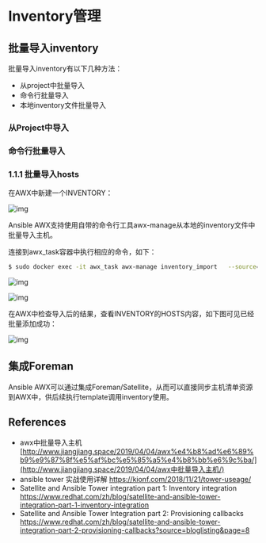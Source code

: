 # Inventory管理



## 批量导入inventory

批量导入inventory有以下几种方法：

- 从project中批量导入
- 命令行批量导入
- 本地inventory文件批量导入



### 从Project中导入



### 命令行批量导入

### 1.1.1 批量导入hosts

在AWX中新建一个INVENTORY：

![img](file:///C:/Users/ADMINI~1/AppData/Local/Temp/msohtmlclip1/01/clip_image002.gif)

Ansible AWX支持使用自带的命令行工具awx-manage从本地的inventory文件中批量导入主机。

连接到awx_task容器中执行相应的命令，如下：

```bash
$ sudo docker exec -it awx_task awx-manage inventory_import   --source=/var/lib/awx/projects/inventories/inventory_test   --inventory-name "Import Inventory Test"
```



![img](file:///C:/Users/ADMINI~1/AppData/Local/Temp/msohtmlclip1/01/clip_image004.gif)

![img](file:///C:/Users/ADMINI~1/AppData/Local/Temp/msohtmlclip1/01/clip_image006.gif)

在AWX中检查导入后的结果，查看INVENTORY的HOSTS内容，如下图可见已经批量添加成功：

![img](file:///C:/Users/ADMINI~1/AppData/Local/Temp/msohtmlclip1/01/clip_image008.gif)



## 集成Foreman

Ansible AWX可以通过集成Foreman/Satellite，从而可以直接同步主机清单资源到AWX中，供后续执行template调用inventory使用。





## References

- awx中批量导入主机 [http://www.jiangjiang.space/2019/04/04/awx%e4%b8%ad%e6%89%b9%e9%87%8f%e5%af%bc%e5%85%a5%e4%b8%bb%e6%9c%ba/](http://www.jiangjiang.space/2019/04/04/awx中批量导入主机/)
- ansible tower 实战使用详解 https://kionf.com/2018/11/21/tower-useage/
- Satellite and Ansible Tower integration part 1: Inventory integration https://www.redhat.com/zh/blog/satellite-and-ansible-tower-integration-part-1-inventory-integration
- Satellite and Ansible Tower Integration part 2: Provisioning callbacks https://www.redhat.com/zh/blog/satellite-and-ansible-tower-integration-part-2-provisioning-callbacks?source=bloglisting&page=8